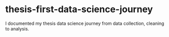 # thesis-first-data-science-journey
I documented my thesis data science journey from data collection, cleaning to analysis.  
